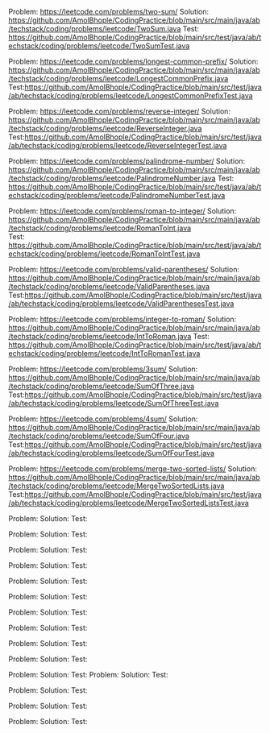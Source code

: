 Problem: https://leetcode.com/problems/two-sum/
Solution: https://github.com/AmolBhople/CodingPractice/blob/main/src/main/java/ab/techstack/coding/problems/leetcode/TwoSum.java
Test: https://github.com/AmolBhople/CodingPractice/blob/main/src/test/java/ab/techstack/coding/problems/leetcode/TwoSumTest.java

Problem: https://leetcode.com/problems/longest-common-prefix/
Solution: https://github.com/AmolBhople/CodingPractice/blob/main/src/main/java/ab/techstack/coding/problems/leetcode/LongestCommonPrefix.java
Test:https://github.com/AmolBhople/CodingPractice/blob/main/src/test/java/ab/techstack/coding/problems/leetcode/LongestCommonPrefixTest.java

Problem: https://leetcode.com/problems/reverse-integer/
Solution: https://github.com/AmolBhople/CodingPractice/blob/main/src/main/java/ab/techstack/coding/problems/leetcode/ReverseInteger.java
Test:https://github.com/AmolBhople/CodingPractice/blob/main/src/test/java/ab/techstack/coding/problems/leetcode/ReverseIntegerTest.java

Problem: https://leetcode.com/problems/palindrome-number/
Solution: https://github.com/AmolBhople/CodingPractice/blob/main/src/main/java/ab/techstack/coding/problems/leetcode/PalindromeNumber.java
Test: https://github.com/AmolBhople/CodingPractice/blob/main/src/test/java/ab/techstack/coding/problems/leetcode/PalindromeNumberTest.java


Problem: https://leetcode.com/problems/roman-to-integer/
Solution: https://github.com/AmolBhople/CodingPractice/blob/main/src/main/java/ab/techstack/coding/problems/leetcode/RomanToInt.java	
Test: https://github.com/AmolBhople/CodingPractice/blob/main/src/test/java/ab/techstack/coding/problems/leetcode/RomanToIntTest.java


Problem: https://leetcode.com/problems/valid-parentheses/
Solution: https://github.com/AmolBhople/CodingPractice/blob/main/src/main/java/ab/techstack/coding/problems/leetcode/ValidParentheses.java
Test:https://github.com/AmolBhople/CodingPractice/blob/main/src/test/java/ab/techstack/coding/problems/leetcode/ValidParenthesesTest.java


Problem: https://leetcode.com/problems/integer-to-roman/
Solution: https://github.com/AmolBhople/CodingPractice/blob/main/src/main/java/ab/techstack/coding/problems/leetcode/IntToRoman.java
Test: https://github.com/AmolBhople/CodingPractice/blob/main/src/test/java/ab/techstack/coding/problems/leetcode/IntToRomanTest.java


Problem: https://leetcode.com/problems/3sum/
Solution: https://github.com/AmolBhople/CodingPractice/blob/main/src/main/java/ab/techstack/coding/problems/leetcode/SumOfThree.java	
Test:https://github.com/AmolBhople/CodingPractice/blob/main/src/test/java/ab/techstack/coding/problems/leetcode/SumOfThreeTest.java	


Problem: https://leetcode.com/problems/4sum/
Solution: https://github.com/AmolBhople/CodingPractice/blob/main/src/main/java/ab/techstack/coding/problems/leetcode/SumOfFour.java
Test:https://github.com/AmolBhople/CodingPractice/blob/main/src/test/java/ab/techstack/coding/problems/leetcode/SumOfFourTest.java


Problem: https://leetcode.com/problems/merge-two-sorted-lists/
Solution: https://github.com/AmolBhople/CodingPractice/blob/main/src/main/java/ab/techstack/coding/problems/leetcode/MergeTwoSortedLists.java
Test:https://github.com/AmolBhople/CodingPractice/blob/main/src/test/java/ab/techstack/coding/problems/leetcode/MergeTwoSortedListsTest.java



Problem: 
Solution: 
Test:


Problem: 
Solution: 
Test:


Problem: 
Solution: 
Test:

Problem: 
Solution: 
Test:



Problem: 
Solution: 
Test:


Problem: 
Solution: 
Test:


Problem: 
Solution: 
Test:

Problem: 
Solution: 
Test:



Problem: 
Solution: 
Test:


Problem: 
Solution: 
Test:


Problem: 
Solution: 
Test:
Problem: 
Solution: 
Test:



Problem: 
Solution: 
Test:


Problem: 
Solution: 
Test:


Problem: 
Solution: 
Test: